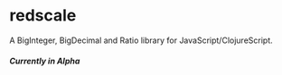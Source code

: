 redscale
========

A BigInteger, BigDecimal and Ratio library for JavaScript/ClojureScript.
##### Currently in Alpha
